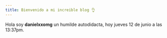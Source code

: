 ```yaml
---
title: Bienvenido a mi increible blog 👌
---
```

Hola soy **danielxxomg** un humilde autodidacta, hoy jueves 12 de junio a las 13:37pm.
